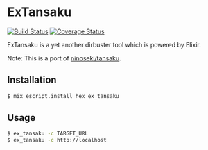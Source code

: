 # ExTansaku

[![Build Status](https://travis-ci.org/ninoseki/ex_tansaku.svg?branch=master)](https://travis-ci.org/ninoseki/ex_tansaku)
[![Coverage Status](https://coveralls.io/repos/github/ninoseki/ex_tansaku/badge.svg?branch=master)](https://coveralls.io/github/ninoseki/ex_tansaku?branch=master)

ExTansaku is a yet another dirbuster tool which is powered by Elixir.

Note: This is a port of [ninoseki/tansaku](https://github.com/ninoseki/tansaku).

## Installation

```sh
$ mix escript.install hex ex_tansaku
```

## Usage

```sh
$ ex_tansaku -c TARGET_URL
$ ex_tansaku -c http://localhost
```
